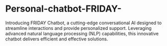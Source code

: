 # Personal-chatbot-FRIDAY-
Introducing FRIDAY Chatbot, a cutting-edge conversational AI designed to streamline interactions and provide personalized support. Leveraging advanced natural language processing (NLP) capabilities, this innovative chatbot delivers efficient and effective solutions.
